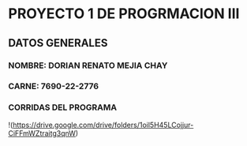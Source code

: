 # PROYECTO 1 DE PROGRMACION III


## DATOS GENERALES

### NOMBRE: DORIAN RENATO MEJIA CHAY
### CARNE: 7690-22-2776

### CORRIDAS DEL PROGRAMA
!(https://drive.google.com/drive/folders/1oil5H45LCojjur-CiFFmWZtraitg3qnW)
